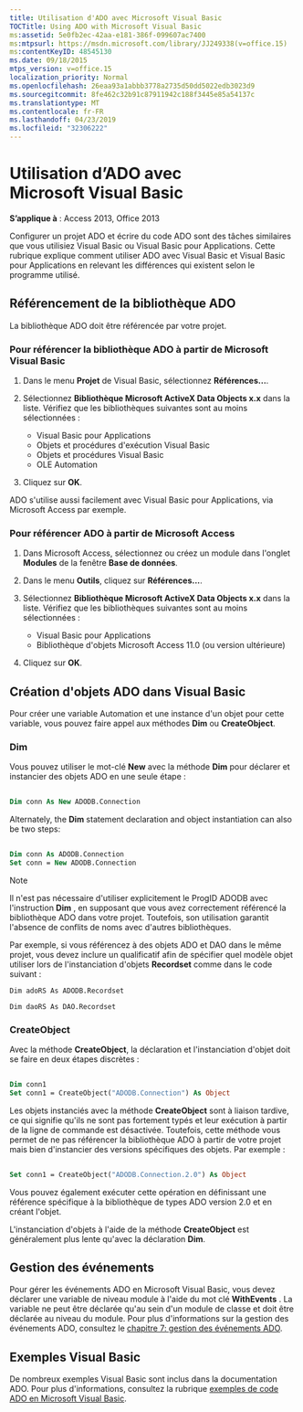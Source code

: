 ```yaml
---
title: Utilisation d'ADO avec Microsoft Visual Basic
TOCTitle: Using ADO with Microsoft Visual Basic
ms:assetid: 5e0fb2ec-42aa-e181-386f-099607ac7400
ms:mtpsurl: https://msdn.microsoft.com/library/JJ249338(v=office.15)
ms:contentKeyID: 48545130
ms.date: 09/18/2015
mtps_version: v=office.15
localization_priority: Normal
ms.openlocfilehash: 26eaa93a1abbb3778a2735d50dd5022edb3023d9
ms.sourcegitcommit: 8fe462c32b91c87911942c188f3445e85a54137c
ms.translationtype: MT
ms.contentlocale: fr-FR
ms.lasthandoff: 04/23/2019
ms.locfileid: "32306222"
---
```

# <a name="using-ado-with-microsoft-visual-basic"></a>Utilisation d’ADO avec Microsoft Visual Basic

**S’applique à** : Access 2013, Office 2013

Configurer un projet ADO et écrire du code ADO sont des tâches similaires que vous utilisiez Visual Basic ou Visual Basic pour Applications. Cette rubrique explique comment utiliser ADO avec Visual Basic et Visual Basic pour Applications en relevant les différences qui existent selon le programme utilisé.

## <a name="referencing-the-ado-library"></a>Référencement de la bibliothèque ADO

La bibliothèque ADO doit être référencée par votre projet.

### <a name="to-reference-ado-from-microsoft-visual-basic"></a>Pour référencer la bibliothèque ADO à partir de Microsoft Visual Basic

1. Dans le menu **Projet** de Visual Basic, sélectionnez **Références...**.

2. Sélectionnez **Bibliothèque Microsoft ActiveX Data Objects x.x** dans la liste. Vérifiez que les bibliothèques suivantes sont au moins sélectionnées :
   
   - Visual Basic pour Applications
   - Objets et procédures d'exécution Visual Basic
   - Objets et procédures Visual Basic
   - OLE Automation

3. Cliquez sur **OK**.

ADO s'utilise aussi facilement avec Visual Basic pour Applications, via Microsoft Access par exemple.

### <a name="to-reference-ado-from-microsoft-access"></a>Pour référencer ADO à partir de Microsoft Access

1. Dans Microsoft Access, sélectionnez ou créez un module dans l'onglet **Modules** de la fenêtre **Base de données**.

2. Dans le menu **Outils**, cliquez sur **Références...**.

3. Sélectionnez **Bibliothèque Microsoft ActiveX Data Objects x.x** dans la liste. Vérifiez que les bibliothèques suivantes sont au moins sélectionnées :
    
   - Visual Basic pour Applications
   - Bibliothèque d'objets Microsoft Access 11.0 (ou version ultérieure)

4. Cliquez sur **OK**.

## <a name="creating-ado-objects-in-visual-basic"></a>Création d'objets ADO dans Visual Basic

Pour créer une variable Automation et une instance d'un objet pour cette variable, vous pouvez faire appel aux méthodes **Dim** ou **CreateObject**.

### <a name="dim"></a>Dim

Vous pouvez utiliser le mot-clé **New** avec la méthode **Dim** pour déclarer et instancier des objets ADO en une seule étape :

```vb 
 
Dim conn As New ADODB.Connection 
```

Alternately, the **Dim** statement declaration and object instantiation can also be two steps:

```vb 
 
Dim conn As ADODB.Connection 
Set conn = New ADODB.Connection 
```

> [!NOTE]
> Il n'est pas nécessaire d'utiliser explicitement le ProgID ADODB avec l'instruction **Dim** , en supposant que vous avez correctement référencé la bibliothèque ADO dans votre projet. Toutefois, son utilisation garantit l'absence de conflits de noms avec d'autres bibliothèques.
> 
> Par exemple, si vous référencez à des objets ADO et DAO dans le même projet, vous devez inclure un qualificatif afin de spécifier quel modèle objet utiliser lors de l'instanciation d'objets **Recordset** comme dans le code suivant :  
> 
> `Dim adoRS As ADODB.Recordset`  
>   
> `Dim daoRS As DAO.Recordset`

### <a name="createobject"></a>CreateObject

Avec la méthode **CreateObject**, la déclaration et l'instanciation d'objet doit se faire en deux étapes discrètes :

```vb 
 
Dim conn1 
Set conn1 = CreateObject("ADODB.Connection") As Object 
```

Les objets instanciés avec la méthode **CreateObject** sont à liaison tardive, ce qui signifie qu'ils ne sont pas fortement typés et leur exécution à partir de la ligne de commande est désactivée. Toutefois, cette méthode vous permet de ne pas référencer la bibliothèque ADO à partir de votre projet mais bien d'instancier des versions spécifiques des objets. Par exemple :

```vb 
 
Set conn1 = CreateObject("ADODB.Connection.2.0") As Object 
```

Vous pouvez également exécuter cette opération en définissant une référence spécifique à la bibliothèque de types ADO version 2.0 et en créant l'objet.

L'instanciation d'objets à l'aide de la méthode **CreateObject** est généralement plus lente qu'avec la déclaration **Dim**.

## <a name="handling-events"></a>Gestion des événements

Pour gérer les événements ADO en Microsoft Visual Basic, vous devez déclarer une variable de niveau module à l'aide du mot clé **WithEvents** . La variable ne peut être déclarée qu'au sein d'un module de classe et doit être déclarée au niveau du module. Pour plus d'informations sur la gestion des événements ADO, consultez le [chapitre 7: gestion des événements ADO](chapter-7-handling-ado-events.md).

## <a name="visual-basic-examples"></a>Exemples Visual Basic

De nombreux exemples Visual Basic sont inclus dans la documentation ADO. Pour plus d'informations, consultez la rubrique [exemples de code ADO en Microsoft Visual Basic](ado-code-examples-in-microsoft-visual-basic.md).

